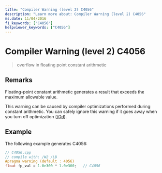 ```yaml
---
title: "Compiler Warning (level 2) C4056"
description: "Learn more about: Compiler Warning (level 2) C4056"
ms.date: 11/04/2016
f1_keywords: ["C4056"]
helpviewer_keywords: ["C4056"]
---
```

# Compiler Warning (level 2) C4056

> overflow in floating point constant arithmetic

## Remarks

Floating-point constant arithmetic generates a result that exceeds the maximum allowable value.

This warning can be caused by compiler optimizations performed during constant arithmetic. You can safely ignore this warning if it goes away when you turn off optimization ([/Od](../../build/reference/od-disable-debug.md)).

## Example

The following example generates C4056:

```cpp
// C4056.cpp
// compile with: /W2 /LD
#pragma warning (default : 4056)
float fp_val = 1.0e300 * 1.0e300;   // C4056
```
